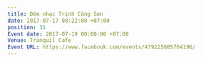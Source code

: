 ```yaml
---
title: Đêm nhạc Trịnh Công Sơn
date: 2017-07-17 08:22:00 +07:00
position: 31
Event date: 2017-07-19 00:00:00 +07:00
Venue: Tranquil Cafe
Event URL: https://www.facebook.com/events/479225885764196/
---
```


